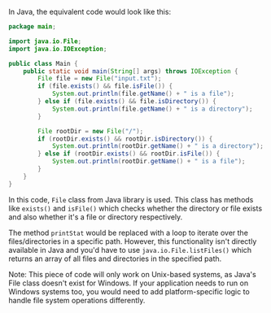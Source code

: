 In Java, the equivalent code would look like this:

```java
package main;

import java.io.File;
import java.io.IOException;

public class Main {
    public static void main(String[] args) throws IOException {
        File file = new File("input.txt");
        if (file.exists() && file.isFile()) {
            System.out.println(file.getName() + " is a file");
        } else if (file.exists() && file.isDirectory()) {
            System.out.println(file.getName() + " is a directory");
        }

        File rootDir = new File("/");
        if (rootDir.exists() && rootDir.isDirectory()) {
            System.out.println(rootDir.getName() + " is a directory");
        } else if (rootDir.exists() && rootDir.isFile()) {
            System.out.println(rootDir.getName() + " is a file");
        }
    }
}
```
In this code, `File` class from Java library is used. This class has methods like `exists()` and `isFile()` which checks whether the directory or file exists and also whether it's a file or directory respectively.

The method `printStat` would be replaced with a loop to iterate over the files/directories in a specific path. However, this functionality isn't directly available in Java and you'd have to use `java.io.File.listFiles()` which returns an array of all files and directories in the specified path. 

Note: This piece of code will only work on Unix-based systems, as Java's File class doesn't exist for Windows. If your application needs to run on Windows systems too, you would need to add platform-specific logic to handle file system operations differently.

